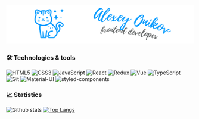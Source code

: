 ![Main banner](https://github.com/onicat/onicat/blob/main/images/main.png)

### 🛠️ Technologies & tools

![HTML5](https://img.shields.io/badge/-HTML5-1d1f21?style=flat-square&logo=html5&color=rgba(0,0,0,0))
![CSS3](https://img.shields.io/badge/-CSS3-1d1f21?style=flat-square&logo=css3&color=rgba(0,0,0,0))
![JavaScript](https://img.shields.io/badge/-JavaScript-1d1f21?style=flat-square&logo=javascript&color=rgba(0,0,0,0))
![React](https://img.shields.io/badge/-React-1d1f21?style=flat-square&logo=react&color=rgba(0,0,0,0))
![Redux](https://img.shields.io/badge/-Redux-1d1f21?style=flat-square&logo=redux&color=rgba(0,0,0,0))
![Vue](https://img.shields.io/badge/-Vue-1d1f21?style=flat-square&logo=vue.js&color=rgba(0,0,0,0))
![TypeScript](https://img.shields.io/badge/-TypeScript-1d1f21?style=flat-square&logo=typescript&color=rgba(0,0,0,0))
![Git](https://img.shields.io/badge/-Git-1d1f21?style=flat-square&logo=git&color=rgba(0,0,0,0))
![Material-UI](https://img.shields.io/badge/-Material--UI-1d1f21?style=flat-square&logo=material-ui&color=rgba(0,0,0,0))
![styled-components](https://img.shields.io/badge/-styled--components-1d1f21?style=flat-square&logo=styled-components&color=rgba(0,0,0,0))

### 📈 Statistics

![Github stats](https://github-readme-stats.vercel.app/api?username=onicat&layout=compact&bg_color=FF000000&title_color=0099ff&text_color=EBEBEB)
[![Top Langs](https://github-readme-stats.vercel.app/api/top-langs/?username=onicat&layout=compact&bg_color=FF000000&title_color=0099ff&text_color=EBEBEB)](https://github.com/anuraghazra/github-readme-stats)
